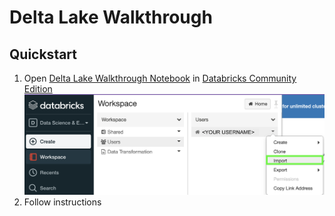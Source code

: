 # Delta Lake Walkthrough

## Quickstart
1. Open [Delta Lake Walkthrough Notebook](./delta-lake-walkthrough.dbc) in [Databricks Community Edition](https://community.cloud.databricks.com/)
   ![databricks-import](../databricks-import.png)
2. Follow instructions